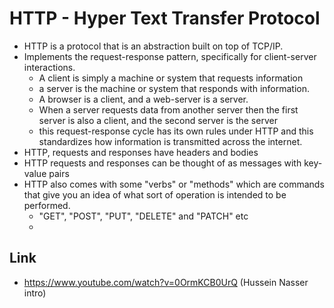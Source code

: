 # HTTP - Hyper Text Transfer Protocol

- HTTP is a protocol that is an abstraction built on top of TCP/IP.
- Implements the request-response pattern, specifically for client-server interactions.
  - A client is simply a machine or system that requests information
  - a server is the machine or system that responds with information.
  - A browser is a client, and a web-server is a server.
  - When a server requests data from another server then the first server is also a client, and the second server is the server
  - this request-response cycle has its own rules under HTTP and this standardizes how information is transmitted across the internet.
- HTTP, requests and responses have headers and bodies
- HTTP requests and responses can be thought of as messages with key-value pairs
- HTTP also comes with some "verbs" or "methods" which are commands that give you an idea of what sort of operation is intended to be performed.
  - "GET", "POST", "PUT", "DELETE" and "PATCH" etc
  -

## Link

- https://www.youtube.com/watch?v=0OrmKCB0UrQ  (Hussein Nasser intro)
